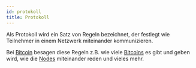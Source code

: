 ```yaml
---
id: protokoll
title: Protokoll
---
```


Als Protokoll wird ein Satz von Regeln bezeichnet, der festlegt wie Teilnehmer in einem Netzwerk miteinander kommunizieren.

Bei [Bitcoin](../b/bitcoin) besagen diese Regeln z.B. wie viele [Bitcoins](../b/bitcoin) es gibt und geben wird, wie die [Nodes](../n/node) miteinander reden und vieles mehr.
